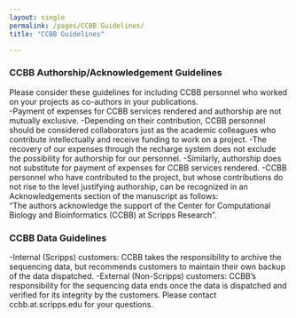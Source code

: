 ```yaml
--- 
layout: single
permalink: /pages/CCBB Guidelines/
title: "CCBB Guidelines"

---
```


### CCBB Authorship/Acknowledgement Guidelines
Please consider these guidelines for including CCBB personnel who worked on your projects as co-authors in your publications.  
-Payment of expenses for CCBB services rendered and authorship are not mutually exclusive. 
-Depending on their contribution, CCBB personnel should be considered collaborators just as the academic colleagues who contribute intellectually and receive funding to work on a project. 
-The recovery of our expenses through the recharge system does not exclude the possibility for authorship for our personnel. 
-Similarly, authorship does not substitute for payment of expenses for CCBB services rendered. 
-CCBB personnel who have contributed to the project, but whose contributions do not rise to the level justifying authorship, can be recognized in an Acknowledgements section of the manuscript as follows:  
“The authors acknowledge the support of the Center for Computational Biology and Bioinformatics (CCBB) at Scripps Research”.

### CCBB Data Guidelines
-Internal (Scripps) customers: CCBB takes the responsibility to archive the sequencing data, but recommends customers to maintain their own backup of the data dispatched.
-External (Non-Scripps) customers: CCBB’s responsibility for the sequencing data ends once the data is dispatched and verified for its integrity by the customers.
Please contact ccbb.at.scripps.edu for your questions.
